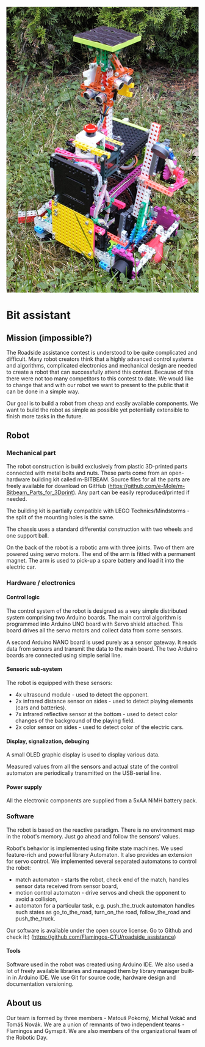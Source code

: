 ![alt text](robot.jpg)

# Bit assistant

## Mission (impossible?)

The Roadside assistance contest is understood to be quite complicated and difficult.
Many robot creators think that a highly advanced control systems and algorithms, complicated electronics and mechanical design are needed to create a robot that can successfully attend this contest. Because of this there were not too many competitors to this contest to date.
We would like to change that and with our robot we want to present to the public that it can be done in a simple way.

Our goal is to build a robot from cheap and easily available components.
We want to build the robot as simple as possible yet potentially extensible to finish more tasks in the future.

## Robot

### Mechanical part

The robot construction is build exclusively from plastic 3D-printed parts connected with metal bolts and nuts.
These parts come from an open-hardware building kit called m-BITBEAM.
Source files for all the parts are freely available for download on GitHub (https://github.com/e-Mole/m-Bitbeam_Parts_for_3Dprint).
Any part can be easily reproduced/printed if needed.

The building kit is partially compatible with LEGO Technics/Mindstorms - the split of the mounting holes is the same.

The chassis uses a standard differential construction with two wheels and one support ball.

On the back of the robot is a robotic arm with three joints. Two of them are powered using servo motors. The end of the arm is fitted with a permanent magnet.
The arm is used to pick-up a spare battery and load it into the electric car.

### Hardware / electronics

#### Control logic

The control system of the robot is designed as a very simple distributed system comprising two Arduino boards.
The main control algorithm is programmed into Arduino UNO board with Servo shield attached.
This board drives all the servo motors and collect data from some sensors.

A second Arduino NANO board is used purely as a sensor gateway. It reads data from sensors and transmit the data to the main board.
The two Arduino boards are connected using simple serial line.

#### Sensoric sub-system

The robot is equipped with these sensors:
- 4x ultrasound module - used to detect the opponent.
- 2x infrared distance sensor on sides - used to detect playing elements (cars and batteries).
- 7x infrared reflective sensor at the bottom - used to detect color changes of the background of the playing field.
- 2x color sensor on sides - used to detect color of the electric cars.

#### Display, signalization, debuging

A small OLED graphic display is used to display various data.

Measured values from all the sensors and actual state of the control automaton are periodically transmitted on the USB-serial line.

#### Power supply

All the electronic components are supplied from a 5xAA NiMH battery pack.

### Software

The robot is based on the reactive paradigm. There is no environment map in the robot's memory. Just go ahead and follow the sensors' values.

Robot's behavior is implemented using finite state machines. We used feature-rich and powerful library Automaton. It also provides an extension for servo control. We implemented several separated automatons to control the robot:
* match automaton - starts the robot, check end of the match, handles sensor data received from sensor board,
* motion control automaton - drive servos and check the opponent to avoid a collision,
* automaton for a particular task, e.g. push_the_truck automaton handles such states as go_to_the_road, turn_on_the road, follow_the_road and push_the_truck.

Our software is available under the open source license. Go to Github and check it:) (https://github.com/Flamingos-CTU/roadside_assistance)

#### Tools

Software used in the robot was created using Arduino IDE. We also used a lot of freely available libraries and managed them by library manager built-in in Arduino IDE. We use Git for source code, hardware design and documentation versioning.

## About us

Our team is formed by three members - Matouš Pokorný, Michal Vokáč and Tomáš Novák.
We are a union of remnants of two independent teams - Flamingos and Gymspit.
We are also members of the organizational team of the Robotic Day.
